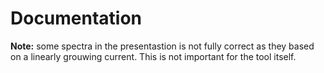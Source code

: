 # Documentation

**Note:** some spectra in the presentastion is not fully correct as they based on a 
linearly grouwing current. This is not important for the tool itself.
